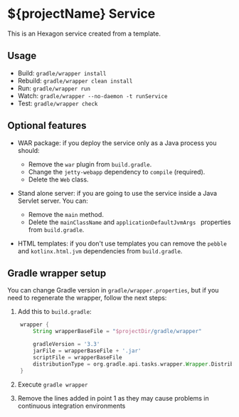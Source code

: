 
# ${projectName} Service

This is an Hexagon service created from a template.

## Usage

* Build: `gradle/wrapper install`
* Rebuild: `gradle/wrapper clean install`
* Run: `gradle/wrapper run`
* Watch: `gradle/wrapper --no-daemon -t runService`
* Test: `gradle/wrapper check`

## Optional features

* WAR package: if you deploy the service only as a Java process you should:
  - Remove the `war` plugin from `build.gradle`.
  - Change the `jetty-webapp` dependency to `compile` (required).
  - Delete the `Web` class.

* Stand alone server: if you are going to use the service inside a Java Servlet server. You can:
  - Remove the `main` method.
  - Delete the `mainClassName` and `applicationDefaultJvmArgs ` properties from `build.gradle`.

* HTML templates: if you don't use templates you can remove the `pebble` and `kotlinx.html.jvm`
  dependencies from `build.gradle`.

## Gradle wrapper setup

You can change Gradle version in `gradle/wrapper.properties`, but if you need to regenerate the
wrapper, follow the next steps:

1. Add this to `build.gradle`:

```groovy
    wrapper {
        String wrapperBaseFile = "$projectDir/gradle/wrapper"

        gradleVersion = '3.3'
        jarFile = wrapperBaseFile + '.jar'
        scriptFile = wrapperBaseFile
        distributionType = org.gradle.api.tasks.wrapper.Wrapper.DistributionType.ALL
    }
```

2. Execute `gradle wrapper`

3. Remove the lines added in point 1 as they may cause problems in continuous integration
   environments

